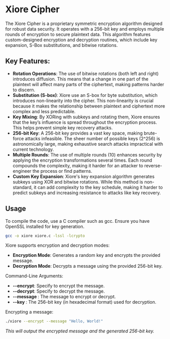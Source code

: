 # Xiore Cipher
The Xiore Cipher is a proprietary symmetric encryption algorithm designed for robust data security. It operates with a 256-bit key and employs multiple rounds of encryption to secure plaintext data. This algorithm features custom-designed encryption and decryption routines, which include key expansion, S-Box substitutions, and bitwise rotations.

## Key Features:

- **Rotation Operations**: The use of bitwise rotations (both left and right) introduces diffusion. This means that a change in one part of the plaintext will affect many parts of the ciphertext, making patterns harder to discern.
- **Substitution (S-box)**: Xiore use an S-box for byte substitution, which introduces non-linearity into the cipher. This non-linearity is crucial because it makes the relationship between plaintext and ciphertext more complex and less predictable.
- **Key Mixing**: By XORing with subkeys and rotating them, Xiore ensures that the key’s influence is spread throughout the encryption process. This helps prevent simple key recovery attacks.
- **256-bit Key**: A 256-bit key provides a vast key space, making brute-force attacks infeasible. The sheer number of possible keys (2^256) is astronomically large, making exhaustive search attacks impractical with current technology.
- **Multiple Rounds**: The use of multiple rounds (10) enhances security by applying the encryption transformations several times. Each round compounds the complexity, making it harder for an attacker to reverse-engineer the process or find patterns.
- **Custom Key Expansion**: Xiore's key expansion algorithm generates subkeys using XOR and bitwise rotations. While this method is non-standard, it can add complexity to the key schedule, making it harder to predict subkeys and increasing resistance to attacks like key recovery.

## Usage

To compile the code, use a C compiler such as gcc. Ensure you have OpenSSL installed for key generation.
  ```bash
  gcc -o xiore xiore.c -lssl -lcrypto
  ```

Xiore supports encryption and decryption modes:

- **Encryption Mode**: Generates a random key and encrypts the provided message.
- **Decryption Mode**: Decrypts a message using the provided 256-bit key.

Command-Line Arguments:

- **--encrypt**: Specify to encrypt the message.
- **--decrypt**: Specify to decrypt the message.
- **--message <message>**: The message to encrypt or decrypt.
- **--key <key>**: The 256-bit key (in hexadecimal format) used for decryption.

Encrypting a message:
  ```bash
  ./xiore --encrypt --message "Hello, World!"
  ```
*This will output the encrypted message and the generated 256-bit key.*
